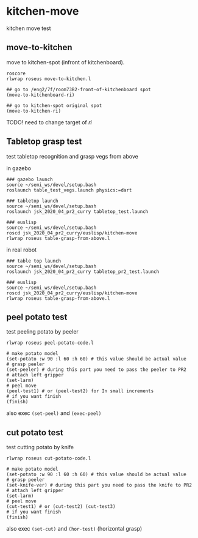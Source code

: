 # kitchen-move

kitchen move test

## move-to-kitchen
move to kitchen-spot (infront of kitchenboard).

```
roscore
rlwrap roseus move-to-kitchen.l

## go to /eng2/7f/room73B2-front-of-kitchenboard spot
(move-to-kitchenboard-ri)

## go to kitchen-spot original spot
(move-to-kitchen-ri)
```

TODO! need to change target of *ri*

## Tabletop grasp test
test tabletop recognition and grasp vegs from above

in gazebo
```
### gazebo launch
source ~/semi_ws/devel/setup.bash
roslaunch table_test_vegs.launch physics:=dart

### tabletop launch
source ~/semi_ws/devel/setup.bash
roslaunch jsk_2020_04_pr2_curry tabletop_test.launch

### euslisp
source ~/semi_ws/devel/setup.bash
roscd jsk_2020_04_pr2_curry/euslisp/kitchen-move
rlwrap roseus table-grasp-from-above.l
```

in real robot
```
### table top launch
source ~/semi_ws/devel/setup.bash
roslaunch jsk_2020_04_pr2_curry tabletop_pr2_test.launch

### euslisp
source ~/semi_ws/devel/setup.bash
roscd jsk_2020_04_pr2_curry/euslisp/kitchen-move
rlwrap roseus table-grasp-from-above.l
```



## peel potato test
test peeling potato by peeler

```
rlwrap roseus peel-potato-code.l

# make potato model
(set-potato :w 90 :l 60 :h 60) # this value should be actual value
# grasp peeler
(set-peeler) # during this part you need to pass the peeler to PR2
# attach left gripper
(set-larm)
# peel move
(peel-test1) # or (peel-test2) for In small increments
# if you want finish
(finish)
```

also exec `(set-peel)` and `(exec-peel)`

## cut potato test
test cutting potato by knife

```
rlwrap roseus cut-potato-code.l

# make potato model
(set-potato :w 90 :l 60 :h 60) # this value should be actual value
# grasp peeler
(set-knife-ver) # during this part you need to pass the knife to PR2
# attach left gripper
(set-larm)
# peel move
(cut-test1) # or (cut-test2) (cut-test3)
# if you want finish
(finish)
```

also exec `(set-cut)` and `(hor-test)` (horizontal grasp)

